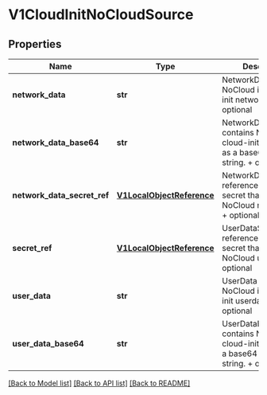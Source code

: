 # V1CloudInitNoCloudSource

## Properties
Name | Type | Description | Notes
------------ | ------------- | ------------- | -------------
**network_data** | **str** | NetworkData contains NoCloud inline cloud-init networkdata. + optional | [optional] 
**network_data_base64** | **str** | NetworkDataBase64 contains NoCloud cloud-init networkdata as a base64 encoded string. + optional | [optional] 
**network_data_secret_ref** | [**V1LocalObjectReference**](V1LocalObjectReference.md) | NetworkDataSecretRef references a k8s secret that contains NoCloud networkdata. + optional | [optional] 
**secret_ref** | [**V1LocalObjectReference**](V1LocalObjectReference.md) | UserDataSecretRef references a k8s secret that contains NoCloud userdata. + optional | [optional] 
**user_data** | **str** | UserData contains NoCloud inline cloud-init userdata. + optional | [optional] 
**user_data_base64** | **str** | UserDataBase64 contains NoCloud cloud-init userdata as a base64 encoded string. + optional | [optional] 

[[Back to Model list]](../README.md#documentation-for-models) [[Back to API list]](../README.md#documentation-for-api-endpoints) [[Back to README]](../README.md)


